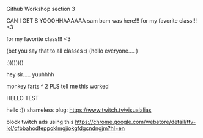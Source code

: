Github Workshop section 3

 CAN I GET S YOOOHHAAAAAA
 sam bam was here!!!
 for my favorite class!!!  <3


 for my favorite class!!!  <3

(bet you say that to all classes :( 
(hello everyone.... )   


:))))))))


hey sir.....
yuuhhhh


monkey farts ^ 2
PLS tell me this worked

HELLO TEST

hello :))
shameless plug: https://www.twitch.tv/visualalias 

 block twitch ads using this 
https://chrome.google.com/webstore/detail/ttv-lol/ofbbahodfeppoklmgjiokgfdgcndngjm?hl=en
